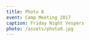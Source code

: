 ```yaml
---
title: Photo 8
event: Camp Meeting 2017
caption: Friday Night Vespers
photo: /assets/photo8.jpg
---
```

